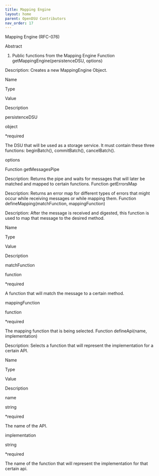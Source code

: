 ```yaml
---
title: Mapping Engine 
layout: home
parent: OpenDSU Contributors
nav_order: 17
---
```


Mapping Engine (RFC-076)

Abstract
1. Public functions from the Mapping Engine
Function getMappingEngine(persistenceDSU, options)

Description: Creates a new MappingEngine Object.

Name
	

Type
	

Value
	

Description

persistenceDSU
	

 object
	

*required
	

The DSU that will be used as a storage service. It must contain these three functions: beginBatch(), commitBatch(), cancelBatch().

options
	

	

	

Function getMessagesPipe

Description: Returns the pipe and waits for messages that will later be matched and mapped to certain functions.
Function getErrorsMap

Description: Returns an error map for different types of errors that might occur while receiving messages or while mapping them.
Function defineMapping(matchFunction, mappingFunction)

Description: After the message is received and digested, this function is used to map that message to the desired method.

Name
	

Type
	

Value
	

Description

matchFunction
	

function
	

*required
	

A function that will match the message to a certain method.

mappingFunction
	

function
	

*required
	

The mapping function that is being selected.
Function defineApi(name, implementation)

Description: Selects a function that will represent the implementation for a certain API.

Name
	

Type
	

Value
	

Description

name
	

string
	

*required
	

The name of the API.

implementation
	

string
	

*required
	

The name of the function that will represent the implementation for that certain api.

